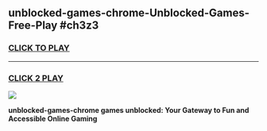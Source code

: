 
## unblocked-games-chrome-Unblocked-Games-Free-Play #ch3z3
<h3>
<a href="https://us.freeplayer.one?title=unblocked-games-chrome&ref=9M">CLICK TO PLAY</a></h3>
<hr>

<h3>
<a href="https://us.freeplayer.one?title=unblocked-games-chrome&ref=9M">CLICK 2 PLAY</a>
  
</h3>

<a href="https://us.freeplayer.one?title=unblocked-games-chrome&ref=9M"><img src="https://clearcache.store/games.png"></a>


**unblocked-games-chrome games unblocked: Your Gateway to Fun and Accessible Online Gaming**

